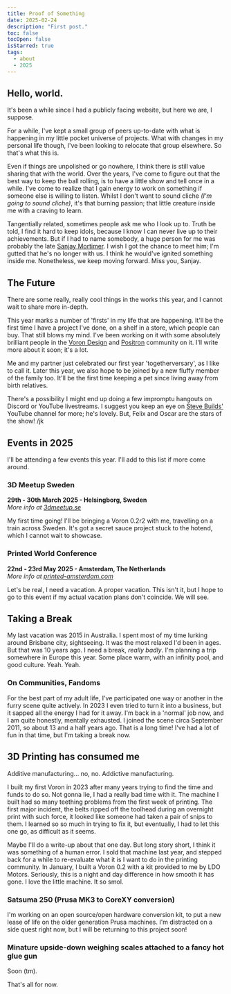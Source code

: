 ```yaml
---
title: Proof of Something
date: 2025-02-24
description: "First post."
toc: false
tocOpen: false
isStarred: true
tags:
  - about
  - 2025
---
```


## Hello, world.

It's been a while since I had a publicly facing website, but here we are, I suppose.

For a while, I've kept a small group of peers up-to-date with what is happening in my little pocket universe of projects.
What with changes in my personal life though, I've been looking to relocate that group elsewhere. So that's what this is.

Even if things are unpolished or go nowhere, I think there is still value sharing that with the world. Over the years, I've come to figure out that the best way to keep the ball rolling, is to have a little show and tell once in a while. I've come to realize that I gain energy to work on something if someone else is willing to listen. Whilst I don't want to sound cliche _(I'm going to sound cliche)_, it's that burning passion; that little creature inside me with a craving to learn.

Tangentially related, sometimes people ask me who I look up to. Truth be told, I find it hard to keep idols, because I know I can never live up to their achievements. But if I had to name somebody, a huge person for me was probably the late [Sanjay Mortimer](https://www.youtube.com/watch?v=Mm8sz6CB9ys). I wish I got the chance to meet him; I'm gutted that he's no longer with us. I think he would've ignited something inside me. Nonetheless, we keep moving forward. Miss you, Sanjay.

## The Future

There are some really, really cool things in the works this year, and I cannot wait to share more in-depth.

This year marks a number of 'firsts' in my life that are happening. It'll be the first time I have a project I've done, on a shelf in a store, which people can buy. That still blows my mind. I've been working on it with some absolutely brilliant people in the [Voron Design](https://vorondesign.com) and [Positron](https://www.positron3d.com) community on it. I'll write more about it soon; it's a lot.

Me and my partner just celebrated our first year 'togetherversary', as I like to call it. Later this year, we also hope to be joined by a new fluffy member of the family too. It'll be the first time keeping a pet since living away from birth relatives.

There's a possibility I might end up doing a few impromptu hangouts on Discord or YouTube livestreams. I suggest you keep an eye on [Steve Builds'](https://www.youtube.com/@SteveBuilds) YouTube channel for more; he's lovely. But, Felix and Oscar are the stars of the show! /jk

## Events in 2025

I'll be attending a few events this year. I'll add to this list if more come around.

### 3D Meetup Sweden

**29th - 30th March 2025 - Helsingborg, Sweden**  
_More info at [3dmeetup.se](https://3dmeetup.se)_

My first time going! I'll be bringing a Voron 0.2r2 with me, travelling on a train across Sweden.
It's got a secret sauce project stuck to the hotend, which I cannot wait to showcase.

### Printed World Conference

**22nd - 23rd May 2025 - Amsterdam, The Netherlands**  
_More info at [printed-amsterdam.com](https://printed-amsterdam.com)_

Let's be real, I need a vacation. A proper vacation. This isn't it, but I hope to go to this event if my actual vacation plans don't coincide. We will see. 

## Taking a Break

My last vacation was 2015 in Australia. I spent most of my time lurking around Brisbane city, sightseeing. It was the most relaxed I'd been in ages. But that was 10 years ago. I need a break, _really badly_. I'm planning a trip somewhere in Europe this year. Some place warm, with an infinity pool, and good culture. Yeah. Yeah.

### On Communities, Fandoms

For the best part of my adult life, I've participated one way or another in the furry scene quite actively. In 2023 I even tried to turn it into a business, but it sapped all the energy I had for it away. I'm back in a 'normal' job now, and I am quite honestly, mentally exhausted. I joined the scene circa September 2011, so about 13 and a half years ago. That is a long time! I've had a lot of fun in that time, but I'm taking a break now.

## 3D Printing has consumed me

Additive manufacturing... no, no. Addictive manufacturing.

I built my first Voron in 2023 after many years trying to find the time and funds to do so. Not gonna lie, I had a really bad time with it. The machine I built had so many teething problems from the first week of printing. The first major incident, the belts ripped off the toolhead during an overnight print with such force, it looked like someone had taken a pair of snips to them. I learned so so much in trying to fix it, but eventually, I had to let this one go, as difficult as it seems.

Maybe I'll do a write-up about that one day. But long story short, I think it was something of a human error. I sold that machine last year, and stepped back for a while to re-evaluate what it is I want to do in the printing community. In January, I built a Voron 0.2 with a kit provided to me by LDO Motors. Seriously, this is a night and day difference in how smooth it has gone. I love the little machine. It so smol.

### Satsuma 250 (Prusa MK3 to CoreXY conversion)

I'm working on an open source/open hardware conversion kit, to put a new lease of life on the older generation Prusa machines. I'm distracted on a side quest right now, but I will be returning to this project soon!

### Minature upside-down weighing scales attached to a fancy hot glue gun

Soon (tm).


That's all for now.
